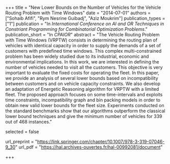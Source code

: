 +++
title = "New Lower Bounds on the Number of Vehicles for the Vehicle Routing Problem with Time Windows"
date = "2014-07-01"
authors = ["Sohaib Afifi", "Rym Nesrine Guibadj", "Aziz Moukrim"]
publication_types = ["1"]
publication = "In *International Conference on AI and OR Techniques in Constriant Programming for Combinatorial Optimization Problems*."
publication_short = "In *CPAIOR*"
abstract = "The Vehicle Routing Problem with Time Windows (VRPTW) consists in determining the routing plan of vehicles with identical capacity in order to supply the demands of a set of customers with predefined time windows. This complex multi-constrained problem has been widely studied due to its industrial, economic and environmental implications. In this work, we are interested in defining the number of vehicles needed to visit all the customers. This objective is very important to evaluate the fixed costs for operating the fleet. In this paper, we provide an analysis of several lower bounds based on incompatibility between customers and on vehicle capacity constraints. We also develop an adaptation of Energetic Reasoning algorithm for VRPTW with a limited fleet. The proposed approach focuses on some time-intervals and exploits time constraints, incompatibility graph and bin packing models in order to obtain new valid lower bounds for the fleet size. Experiments conducted on the standard benchmarks show that our algorithms outperform the classical lower bound techniques and give the minimum number of vehicles for 339 out of 468 instances."

selected = false

url_preprint = "https://link.springer.com/chapter/10.1007/978-3-319-07046-9_30"
url_pdf = "https://hal.archives-ouvertes.fr/hal-00992081/document"

+++
